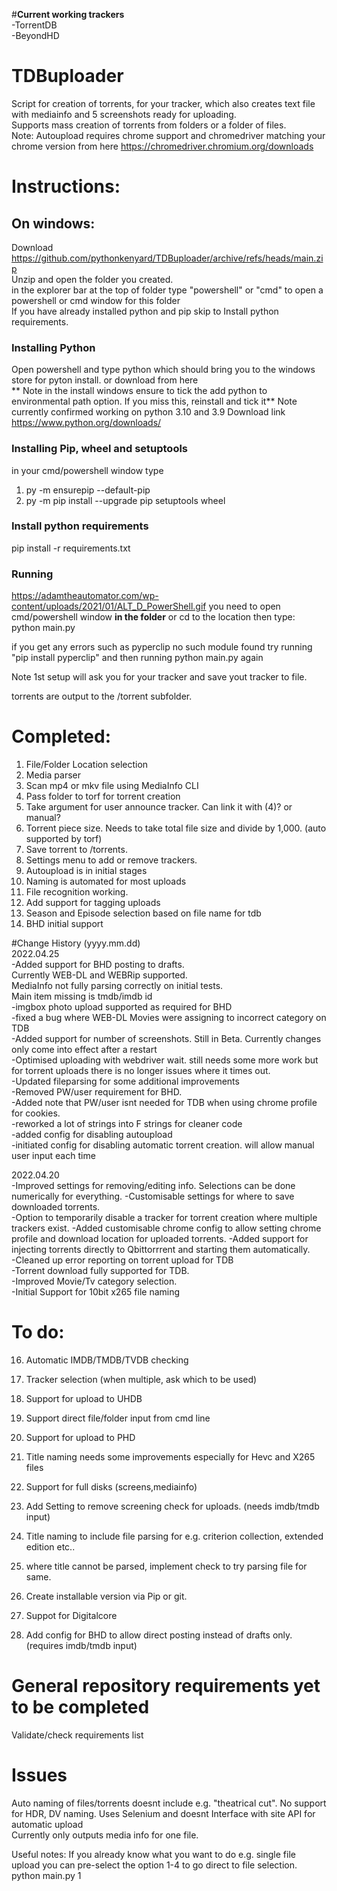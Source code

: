 #**Current working trackers**   
-TorrentDB   
-BeyondHD   
   
# TDBuploader  
Script for creation of torrents, for your tracker, which also creates text file with mediainfo and 5 screenshots ready for uploading.  
Supports mass creation of torrents from folders or a folder of files.  
Note: Autoupload requires chrome support and chromedriver matching your chrome version from here https://chromedriver.chromium.org/downloads

# Instructions:
## On windows:  
Download https://github.com/pythonkenyard/TDBuploader/archive/refs/heads/main.zip  
Unzip and open the folder you created.  
in the explorer bar at the top of folder type "powershell" or "cmd" to open a powershell or cmd window for this folder    
If you have already installed python and pip skip to Install python requirements.  

### Installing Python  
Open powershell and type python which should bring you to the windows store for pyton install. or download from here  
** Note in the install windows ensure to tick the add python to environmental path option. If you miss this, reinstall and tick it**
Note currently confirmed working on python 3.10 and 3.9
Download link https://www.python.org/downloads/

### Installing Pip, wheel and setuptools
in your cmd/powershell window type  
1. py -m ensurepip --default-pip
2. py -m pip install --upgrade pip setuptools wheel

### Install python requirements
pip install -r requirements.txt  
  
### Running  
https://adamtheautomator.com/wp-content/uploads/2021/01/ALT_D_PowerShell.gif
you need to open cmd/powershell window **in the folder** or cd to the location then type:    
python main.py  

if you get any errors such as pyperclip no such module found try running "pip install pyperclip" and then running python main.py again

Note 1st setup will ask you for your tracker and save yout tracker to file.  
  
torrents are output to the /torrent subfolder.   
  
# Completed:  
1. File/Folder Location selection  
2. Media parser  
3. Scan mp4 or mkv file using MediaInfo CLI    
4. Pass folder to torf for torrent creation  
5. Take argument for user announce tracker. Can link it with (4)? or manual?  
6. Torrent piece size. Needs to take total file size and divide by 1,000. (auto supported by torf)  
7. Save torrent to /torrents.
8. Settings menu to add or remove trackers.
9. Autoupload is in initial stages
10. Naming is automated for most uploads
11. File recognition working.
12. Add support for tagging uploads 
13. Season and Episode selection based on file name for tdb
14. BHD initial support
    
#Change History (yyyy.mm.dd)   
2022.04.25   
-Added support for BHD posting to drafts.    
  Currently WEB-DL and WEBRip supported.   
  MediaInfo not fully parsing correctly on initial tests.   
  Main item missing is tmdb/imdb id   
-imgbox photo upload supported as required for BHD   
-fixed a bug where WEB-DL Movies were assigning to incorrect category on TDB   
-Added support for number of screenshots. Still in Beta. Currently changes only come into effect after a restart   
-Optimised uploading with webdriver wait. still needs some more work but for torrent uploads there is no longer issues where it times out.   
-Updated fileparsing for some additional improvements   
-Removed PW/user requirement for BHD.    
-Added note that PW/user isnt needed for TDB when using chrome profile for cookies.   
-reworked a lot of strings into F strings for cleaner code   
-added config for disabling autoupload    
-initiated config for disabling automatic torrent creation. will allow manual user input each time   

   
2022.04.20    
-Improved settings for removing/editing info. Selections can be done numerically for everything.
-Customisable settings for where to save downloaded torrents.   
-Option to temporarily disable a tracker for torrent creation where multiple trackers exist.
-Added customisable chrome config to allow setting chrome profile and download location for uploaded torrents.
-Added support for injecting torrents directly to Qbittorrrent and starting them automatically.    
-Cleaned up error reporting on torrent upload for TDB    
-Torrent download fully supported for TDB.    
-Improved Movie/Tv category selection.   
-Initial Support for 10bit x265 file naming



# To do:  

16. Automatic IMDB/TMDB/TVDB checking
17. Tracker selection (when multiple, ask which to be used)

20. Support for upload to UHDB
21. Support direct file/folder input from cmd line
22. Support for upload to PHD
23. Title naming needs some improvements especially for Hevc and X265 files

25. Support for full disks (screens,mediainfo)
26. Add Setting to remove screening check for uploads. (needs imdb/tmdb input)
27. Title naming to include file parsing for e.g. criterion collection, extended edition etc..
28. where title cannot be parsed, implement check to try parsing file for same.
29. Create installable version via Pip or git.
30. Suppot for Digitalcore
32. Add config for BHD to allow direct posting instead of drafts only. (requires imdb/tmdb input)
  
# General repository requirements yet to be completed  
Validate/check requirements list  
  
# Issues  
Auto naming of files/torrents doesnt include e.g. "theatrical cut". No support for HDR, DV naming.
Uses Selenium and doesnt Interface with site API for automatic upload   
Currently only outputs media info for one file.

Useful notes:
If you already know what you want to do e.g. single file upload you can pre-select the option 1-4 to go direct to file selection.   
python main.py 1
